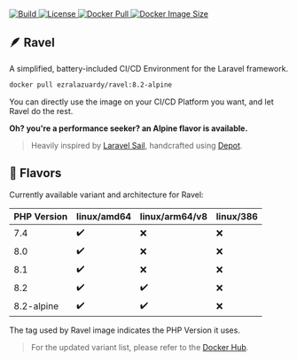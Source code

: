<a href="https://github.com/ezralazuardy/ravel/actions/workflows/build.yml" target="_blank" rel="noopener noreferrer">
  <img src="https://github.com/ezralazuardy/ravel/actions/workflows/build.yml/badge.svg?branch=8.2-alpine" alt="Build">
</a>
<a href="https://github.com/ezralazuardy/ravel/blob/master/LICENSE" target="_blank" rel="noopener noreferrer">
  <img src="https://img.shields.io/github/license/ezralazuardy/ravel?color=yellow" alt="License">
</a>
<a href="https://hub.docker.com/r/ezralazuardy/ravel/tags" target="_blank" rel="noopener noreferrer">
  <img src="https://img.shields.io/docker/pulls/ezralazuardy/ravel?color=blue" alt="Docker Pull">
</a>
<a href="https://hub.docker.com/r/ezralazuardy/ravel/tags" target="_blank" rel="noopener noreferrer">
  <img src="https://img.shields.io/docker/image-size/ezralazuardy/ravel/8.2-alpine?color=orange" alt="Docker Image Size">
</a>

## 🪶 Ravel

A simplified, battery-included CI/CD Environment for the Laravel framework.

```bash
docker pull ezralazuardy/ravel:8.2-alpine
```

You can directly use the image on your CI/CD Platform you want, and let Ravel do the rest.

**Oh? you're a performance seeker? an Alpine flavor is available.**

> Heavily inspired by [Laravel Sail](https://github.com/laravel/sail), handcrafted using [Depot](https://depot.dev).

## 🚀 Flavors

Currently available variant and architecture for Ravel:

| PHP Version      | linux/amd64        | linux/arm64/v8     | linux/386          |
| ---------------- | ------------------ | ------------------ | ------------------ |
| 7.4              | :heavy_check_mark: | :x:                | :x:                |
| 8.0              | :heavy_check_mark: | :x:                | :x:                |
| 8.1              | :heavy_check_mark: | :x:                | :x:                |
| 8.2              | :heavy_check_mark: | :heavy_check_mark: | :x:                |
| 8.2-alpine       | :heavy_check_mark: | :heavy_check_mark: | :x:                |

The tag used by Ravel image indicates the PHP Version it uses.

> For the updated variant list, please refer to the [Docker Hub](https://hub.docker.com/r/ezralazuardy/ravel/tags).
